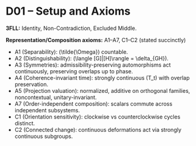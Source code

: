 # D01 – Setup and Axioms

**3FLL:** Identity, Non-Contradiction, Excluded Middle.

**Representation/Composition axioms:** A1–A7, C1–C2 (stated succinctly)
- A1 (Separability): \(\tilde{\Omega}\) countable.
- A2 (Distinguishability): \(\langle [G]|[H]\rangle = \delta_{GH}\).
- A3 (Symmetries): admissibility-preserving automorphisms act continuously, preserving overlaps up to phase.
- A4 (Coherence-invariant time): strongly continuous \(T_t\) with overlap preservation.
- A5 (Projection valuation): normalized, additive on orthogonal families, noncontextual, unitary-invariant.
- A7 (Order-independent composition): scalars commute across independent subsystems.
- C1 (Orientation sensitivity): clockwise vs counterclockwise cycles distinct.
- C2 (Connected change): continuous deformations act via strongly continuous subgroups.
